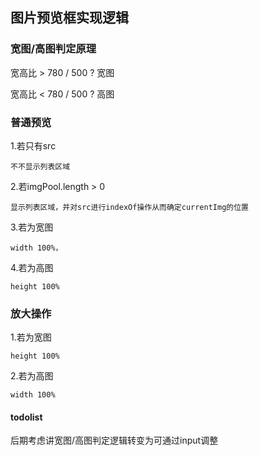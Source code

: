 ## 图片预览框实现逻辑

### 宽图/高图判定原理

宽高比 > 780 / 500 ? 宽图

宽高比 < 780 / 500 ? 高图

### 普通预览

1.若只有src

    不不显示列表区域

2.若imgPool.length > 0

    显示列表区域，并对src进行indexOf操作从而确定currentImg的位置

3.若为宽图

    width 100%，

4.若为高图

    height 100%

### 放大操作
1.若为宽图

    height 100%

2.若为高图

    width 100%


#### todolist

后期考虑讲宽图/高图判定逻辑转变为可通过input调整